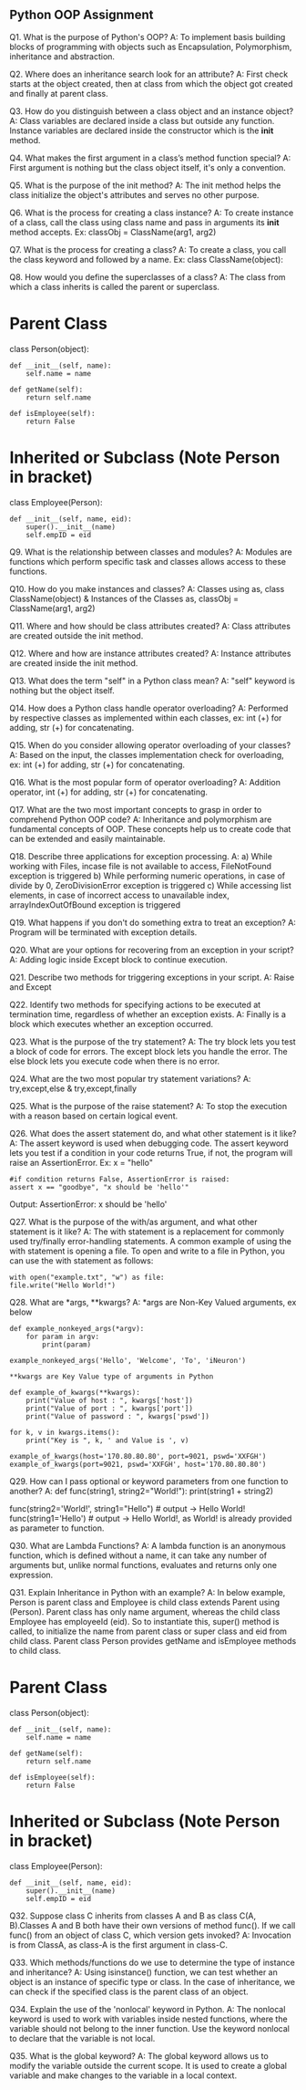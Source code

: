## Python OOP Assignment

Q1. What is the purpose of Python's OOP?
A:  To implement basis building blocks of programming with objects such as Encapsulation, Polymorphism,
inheritance and abstraction.

Q2. Where does an inheritance search look for an attribute?
A:  First check starts at the object created, then at class from which the object got created and finally at parent
class.

Q3. How do you distinguish between a class object and an instance object?
A:  Class variables are declared inside a class but outside any function. Instance variables are declared inside the
constructor which is the __init__ method.

Q4. What makes the first argument in a class’s method function special?
A:  First argument is nothing but the class object itself, it's only a convention.

Q5. What is the purpose of the init method?
A:  The init method helps the class initialize the object's attributes and serves no other purpose.

Q6. What is the process for creating a class instance?
A:  To create instance of a class, call the class using class name and pass in arguments its __init__ method accepts.
Ex: classObj = ClassName(arg1, arg2)

Q7. What is the process for creating a class?
A:  To create a class, you call the class keyword and followed by a name.
Ex: class ClassName(object):

Q8. How would you define the superclasses of a class?
A:  The class from which a class inherits is called the parent or superclass.

# Parent Class

class Person(object):

    def __init__(self, name):
        self.name = name

    def getName(self):
        return self.name
      
    def isEmployee(self):
        return False

# Inherited or Subclass (Note Person in bracket)

class Employee(Person):

    def __init__(self, name, eid):
        super().__init__(name)
        self.empID = eid

Q9. What is the relationship between classes and modules?
A:  Modules are functions which perform specific task and classes allows access to these functions.

Q10. How do you make instances and classes?
A:  Classes using as, class ClassName(object) & Instances of the Classes as, classObj = ClassName(arg1, arg2)

Q11. Where and how should be class attributes created?
A:  Class attributes are created outside the init method.

Q12. Where and how are instance attributes created?
A:  Instance attributes are created inside the init method.

Q13. What does the term "self" in a Python class mean?
A:  "self" keyword is nothing but the object itself.

Q14. How does a Python class handle operator overloading?
A:  Performed by respective classes as implemented within each classes, ex: int (+) for adding, str (+) for
concatenating.

Q15. When do you consider allowing operator overloading of your classes?
A:  Based on the input, the classes implementation check for overloading, ex: int (+) for adding, str (+) for
concatenating.

Q16. What is the most popular form of operator overloading?
A:  Addition operator, int (+) for adding, str (+) for concatenating.

Q17. What are the two most important concepts to grasp in order to comprehend Python OOP code?
A:  Inheritance and polymorphism are fundamental concepts of OOP. These concepts help us to create code that can be
extended and easily maintainable.

Q18. Describe three applications for exception processing.
A:  a) While working with Files, incase file is not available to access, FileNotFound exception is triggered
b) While performing numeric operations, in case of divide by 0, ZeroDivisionError exception is triggered
c) While accessing list elements, in case of incorrect access to unavailable index, arrayIndexOutOfBound exception is
triggered

Q19. What happens if you don't do something extra to treat an exception?
A: Program will be terminated with exception details.

Q20. What are your options for recovering from an exception in your script?
A:  Adding logic inside Except block to continue execution.

Q21. Describe two methods for triggering exceptions in your script.
A:  Raise and Except

Q22. Identify two methods for specifying actions to be executed at termination time, regardless of whether an exception
exists.
A:  Finally is a block which executes whether an exception occurred.

Q23. What is the purpose of the try statement?
A:  The try block lets you test a block of code for errors. The except block lets you handle the error. The else block
lets you execute code when there is no error.

Q24. What are the two most popular try statement variations?
A:  try,except,else & try,except,finally

Q25. What is the purpose of the raise statement?
A:  To stop the execution with a reason based on certain logical event.

Q26. What does the assert statement do, and what other statement is it like?
A:  The assert keyword is used when debugging code. The assert keyword lets you test if a condition in your code returns
True, if not, the program will raise an AssertionError.
Ex:
x = "hello"

    #if condition returns False, AssertionError is raised:
    assert x == "goodbye", "x should be 'hello'"

Output: AssertionError: x should be 'hello'

Q27. What is the purpose of the with/as argument, and what other statement is it like?
A:  The with statement is a replacement for commonly used try/finally error-handling statements. A common example of
using the with statement is opening a file. To open and write to a file in Python, you can use the with statement as
follows:

    with open("example.txt", "w") as file:
    file.write("Hello World!")

Q28. What are *args, **kwargs?
A:  *args are Non-Key Valued arguments, ex below

    def example_nonkeyed_args(*argv):
        for param in argv:
            print(param)

    example_nonkeyed_args('Hello', 'Welcome', 'To', 'iNeuron')

    **kwargs are Key Value type of arguments in Python

    def example_of_kwargs(**kwargs):
        print("Value of host : ", kwargs['host'])
        print("Value of port : ", kwargs['port'])
        print("Value of password : ", kwargs['pswd'])

    for k, v in kwargs.items():
        print("Key is ", k, ' and Value is ', v)

    example_of_kwargs(host='170.80.80.80', port=9021, pswd='XXFGH')
    example_of_kwargs(port=9021, pswd='XXFGH', host='170.80.80.80')

Q29. How can I pass optional or keyword parameters from one function to another?
A:
def func(string1, string2="World!"):
print(string1 + string2)

func(string2='World!', string1="Hello") # output -> Hello World!
func(string1='Hello') # output -> Hello World!, as World! is already provided as parameter to function.

Q30. What are Lambda Functions?
A:  A lambda function is an anonymous function, which is defined without a name, it can take any number of arguments
but, unlike normal functions, evaluates and returns only one expression.

Q31. Explain Inheritance in Python with an example?
A:  In below example, Person is parent class and Employee is child class extends Parent using (Person).
Parent class has only name argument, whereas the child class Employee has employeeId (eid).
So to instantiate this, super() method is called, to initialize the name from parent class or super class and eid from
child class. Parent class Person provides getName and isEmployee methods to child class.

# Parent Class

class Person(object):

    def __init__(self, name):
        self.name = name

    def getName(self):
        return self.name
      
    def isEmployee(self):
        return False

# Inherited or Subclass (Note Person in bracket)

class Employee(Person):

    def __init__(self, name, eid):
        super().__init__(name)
        self.empID = eid

Q32. Suppose class C inherits from classes A and B as class C(A, B).Classes A and B both have their own versions of
method func(). If we call func() from an object of class C, which version gets invoked?
A:  Invocation is from ClassA, as class-A is the first argument in class-C.

Q33. Which methods/functions do we use to determine the type of instance and inheritance?
A:  Using isinstance() function, we can test whether an object is an instance of specific type or class. In the case of
inheritance, we can check if the specified class is the parent class of an object.

Q34. Explain the use of the 'nonlocal' keyword in Python.
A:  The nonlocal keyword is used to work with variables inside nested functions, where the variable should not belong to
the inner function. Use the keyword nonlocal to declare that the variable is not local.

Q35. What is the global keyword?
A:  The global keyword allows us to modify the variable outside the current scope. It is used to create a global
variable and make changes to the variable in a local context.